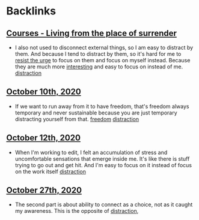 
# Backlinks
## [Courses - Living from the place of surrender](<Courses - Living from the place of surrender.md>)
- I also not used to disconnect external things, so I am easy to distract by them. And because I tend to distract by them, so it's hard for me to [resist the urge](<resist the urge.md>) to focus on them and focus on myself instead. Because they are much more [interesting](<interesting.md>) and easy to focus on instead of me. [distraction](<distraction.md>)

## [October 10th, 2020](<October 10th, 2020.md>)
- If we want to run away from it to have freedom, that's freedom always temporary and never sustainable because you are just temporary distracting yourself from that. [freedom](<freedom.md>) [distraction](<distraction.md>)

## [October 12th, 2020](<October 12th, 2020.md>)
- When I'm working to edit, I felt an accumulation of stress and uncomfortable sensations that emerge inside me. It's like there is stuff trying to go out and get hit. And I'm easy to focus on it instead of focus on the work itself [distraction](<distraction.md>)

## [October 27th, 2020](<October 27th, 2020.md>)
- The second part is about ability to connect as a choice, not as it caught my awareness. This is the opposite of [distraction](<distraction.md>),

